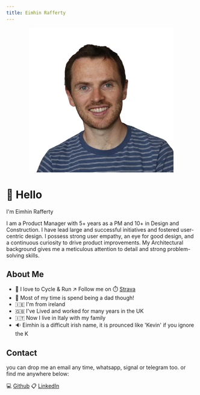 ```yaml
---
title: Eimhin Rafferty
---
```

<title>Eimhin Rafferty</title>
<link href="style.css" rel="stylesheet">

  <!-- <p style="text-align: center;"> 
    <!-- <img src="profile.png" alt="Eimhin Rafferty" style="width: 40%; height: auto; border-radius: 50%; object-fit: cover; max-width: 150px; max-height: 150px;">
</p> -->
  <p style="text-align: center;" >
    <img src="source/profile.png" alt="Eimhin Rafferty" class="profile-image" clip-path: circle(50%); >
  </p>
  
# 👋 Hello

I'm Eimhin Rafferty

I am a Product Manager with 5+ years as a PM and 10+ in Design and Construction. I have lead large and successful initiatives and fostered user-centric design. I possess strong user empathy, an eye for good design, and a continuous curiosity to drive product improvements. My Architectural background gives me a meticulous attention to detail and strong problem-solving skills.

## About Me
- 🏃 I love to Cycle & Run ↗️ Follow me on ⏱️ [Strava](https://www.strava.com/athletes/eimhin_rafferty)  
- 🚸 Most of my time is spend being a dad though!
- 🇮🇪 I'm from ireland
- 🇬🇧 I've Lived and worked for many years in the UK
- 🇮🇹 Now I live in Italy with my family
- 🔉 Eimhin is a difficult irish name, it is prounced like 'Kevin' if you ignore the K

## Contact

you can drop me an email any time, whatsapp, signal or telegram too.
or find me anywhere below:

💻 [Github](https://www.github.com/eimhinr)
📋 [LinkedIn](https://www.linkedin.com/eimhin-rafferty)




